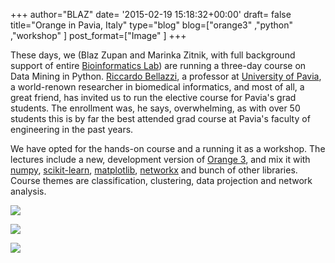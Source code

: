 +++
author="BLAZ"
date= '2015-02-19 15:18:32+00:00'
draft= false
title="Orange in Pavia, Italy"
type="blog"
blog=["orange3" ,"python" ,"workshop" ]
post_format=["Image" ]
+++

These days, we (Blaz Zupan and Marinka Zitnik, with full background support of entire [Bioinformatics Lab](http://www.biolab.si/en/)) are running a three-day course on Data Mining in Python. [Riccardo Bellazzi](http://www.labmedinfo.org/people/bellazzi), a professor at [University of Pavia](http://www.unipv.eu/), a world-renown researcher in biomedical informatics, and most of all, a great friend, has invited us to run the elective course for Pavia's grad students. The enrollment was, he says, overwhelming, as with over 50 students this is by far the best attended grad course at Pavia's faculty of engineering in the past years.

We have opted for the hands-on course and a running it as a workshop. The lectures include a new, development version of [Orange 3](http://orange.biolab.si/orange3/), and mix it with [numpy](http://www.numpy.org), [scikit-learn](http://scikit-learn.org/stable/), [matplotlib](http://matplotlib.org), [networkx](https://networkx.github.io) and bunch of other libraries. Course themes are classification, clustering, data projection and network analysis.

![](/images/2015/02/pavia-group.jpg)

![](/images/2015/02/pavia-rail.jpg)

![](/images/2015/02/pavia-class.jpg)
